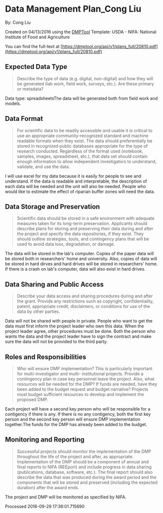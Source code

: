 # Data Management Plan_Cong Liu

By: Cong Liu

Created on 04/13/2016 using the [DMPTool](https://dmp.cdlib.org/) Template: USDA - NIFA: National Institute of Food and Agriculture

You can find the full-text at [https://dmptool.org/api/v1/plans_full/20810.pdf](https://dmptool.org/api/v1/plans_full/20810.pdf) 

## Expected Data Type

> Describe the type of data (e.g. digital, non-digital) and how they will be generated (lab work, field work, surveys, etc.). Are these primary or metadata?

Data type: spreadsheetsThe data will be generated both from field work and models.

## Data Format

> For scientific data to be readily accessible and usable it is critical to use an appropriate community-recognized standard and machine readable formats when they exist. The data should preferentially be stored in recognized public databases appropriate for the type of research conducted. Regardless of the format used (notebook, samples, images, spreadsheet, etc.), that data set should contain enough information to allow independent investigators to understand, validate, and use the data.

I will use excel for my data because it is easily for people to see and understand. If the data is readable and interpretable, the description of each data will be needed and the unit will also be needed. People who would like to estimate the effect of riparian buffer zones will need the data.

## Data Storage and Preservation

> Scientific data should be stored in a safe environment with adequate measures taken for its long-term preservation. Applicants should describe plans for storing and preserving their data during and after the project and specify the data repositories, if they exist. They should outline strategies, tools, and contingency plans that will be used to avoid data loss, degradation, or damage.

The data will be stored in the lab's computer. Copies of the paper data will be stored both in researchers' home and university. Also, copies of data will be stored in hard dirves and hard drives will be stored in researchers' home. If there is a crash on lab's computer, data will also exist in hard drives.

## Data Sharing and Public Access

> Describe your data access and sharing procedures during and after the grant. Provide any restrictions such as copyright, confidentiality, patent, appropriate credit, disclaimers, or conditions for use of the data by other parties.

Data will not be shared with people in private. People who want to get the data must first inform the project leader who own this data. When the project leader agree, other procedures must be done. Both the person who wants the data and the project leader have to sign the contract and make sure the data will not be provided to the third party.

## Roles and Responsibilities

> Who will ensure DMP implementation? This is particularly important for multi-investigator and multi- institutional projects. Provide a contingency plan in case key personnel leave the project. Also, what resources will be needed for the DMP? If funds are needed, have they been added to the budget request and budget narrative? Projects must budget sufficient resources to develop and implement the proposed DMP.

Each project will have a second key person who will be responsible for a contigency if there is any. If there is no any contigency, both the first key person and the second key person will ensure DMP implementation together.The funds for the DMP has already been added to the budget.

## Monitoring and Reporting

> Successful projects should monitor the implementation of the DMP throughout the life of the project and after, as appropriate. Implementation of the DMP should be a component of annual and final reports to NIFA (REEport) and include progress in data sharing (publications, database, software, etc.). The final report should also describe the data that was produced during the award period and the components that will be stored and preserved (including the expected duration) after the award ends.

The project and DMP will be monitored as specified by NIFA.

Processed 2016-09-29 17:36:01.715690
